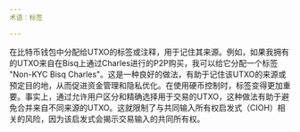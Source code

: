 ```yaml
---
术语：标签

---
```

在比特币钱包中分配给UTXO的标签或注释，用于记住其来源。例如，如果我拥有的UTXO来自在Bisq上通过Charles进行的P2P购买，我可以给它分配一个标签 "Non-KYC Bisq Charles"。这是一种良好的做法，有助于记住该UTXO的来源或预定目的地，从而促进资金管理和隐私优化。在使用硬币控制时，标签变得更加重要。事实上，通过允许用户区分和精确选择用于交易的UTXO，这种做法有助于避免合并来自不同来源的UTXO。这就限制了与共同输入所有权启发式（CIOH）相关的风险，因为该启发式会揭示交易输入的共同所有权。